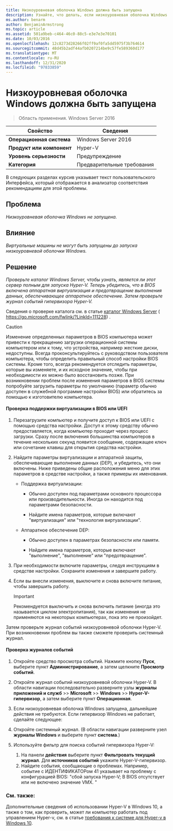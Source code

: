 ```yaml
---
title: Низкоуровневая оболочка Windows должна быть запущена
description: Узнайте, что делать, если низкоуровневая оболочка Windows не запущена.
ms.author: benarm
author: BenjaminArmstrong
ms.topic: article
ms.assetid: 501a9beb-c464-46c0-88c5-e3e7e3e70101
ms.date: 10/03/2016
ms.openlocfilehash: 12c8273d28266f02ff9af0fa5dd5975f3b764614
ms.sourcegitcommit: 48d45b2adf44afb0207214be9c57fe589360d177
ms.translationtype: MT
ms.contentlocale: ru-RU
ms.lasthandoff: 12/31/2020
ms.locfileid: "97833859"
---
```

# <a name="windows-hypervisor-must-be-running"></a>Низкоуровневая оболочка Windows должна быть запущена

>Область применения. Windows Server 2016

|Свойство|Сведения|
|-|-|
|**Операционная система**|Windows Server 2016|
|**Продукт или компонент**|Hyper-V|
|**Уровень серьезности**|Предупреждение|
|**Категория**|Предварительные требования|

В следующих разделах курсив указывает текст пользовательского Интерфейса, который отображается в анализатор соответствия рекомендациям для этой проблемы.

## <a name="issue"></a>Проблема

*Низкоуровневая оболочка Windows не запущена.*

## <a name="impact"></a>Влияние

*Виртуальные машины не могут быть запущены до запуска низкоуровневой оболочки Windows.*

## <a name="resolution"></a>Решение

*Проверьте каталог Windows Server, чтобы узнать, является ли этот сервер полным для запуска Hyper-V. Теперь убедитесь, что в BIOS включена аппаратная виртуализация и предотвращение выполнения данных, обеспечивающее аппаратное обеспечение. Затем проверьте журнал событий гипервизора Hyper-V.*

Сведения о проверке каталога см. в статье [каталог Windows Server](https://go.microsoft.com/fwlink/?LinkId=111228) ( https://go.microsoft.com/fwlink/?LinkId=111228) .

> [!CAUTION]
> Изменение определенных параметров в BIOS компьютера может привести к прекращению загрузки операционной системы компьютером или к тому, что устройства, например жесткие диски, недоступны. Всегда проконсультируйтесь с руководством пользователя компьютера, чтобы определить правильный способ настройки BIOS системы. Кроме того, всегда рекомендуется отследить параметры, которые вы изменяете, и их исходное значение, чтобы при необходимости их можно было восстановить позже. При возникновении проблем после изменения параметров в BIOS системы попробуйте загрузить параметры по умолчанию (параметр обычно доступен в служебной программе настройки BIOS) или обратитесь за помощью к изготовителю компьютера.

#### <a name="to-verify-virtualization-support-in-the-bios-or-uefi"></a>Проверка поддержки виртуализации в BIOS или UEFI

1.  Перезагрузите компьютер и получите доступ к BIOS или UEFI с помощью средства настройки. Доступ к этому средству обычно предоставляется, когда компьютер проходит через процесс загрузки. Сразу после включения большинства компьютеров в течение нескольких секунд появится сообщение, содержащее ключ или сочетание клавиш для открытия средства настройки.

2.  Найдите параметры виртуализации и аппаратной защиты, обеспечивающие выполнение данных (DEP), и убедитесь, что они включены. Ниже приведены общие расположения меню для этих параметров в средстве настройки, а также примеры их именования.

    -   Поддержка виртуализации:

        -   Обычно доступен под параметрами основного процессора или производительности. Иногда он находится под параметрами безопасности.

        -   Найдите имена параметров, которые включают "виртуализация" или "технология виртуализации".

    -   Аппаратное обеспечение DEP:

        -   Обычно доступен в параметрах безопасности или памяти.

        -   Найдите имена параметров, которые включают "выполнение", "выполнение" или "предотвращение".

3.  При необходимости включите параметры, следуя инструкциям в средстве настройки. Сохраните изменения и завершите работу.

4.  Если вы внесли изменения, выключите и снова включите питание, чтобы завершить работу.

    > [!IMPORTANT]
    > Рекомендуется выключить и снова включить питание (иногда это называется циклом электропитания), так как изменения не применяются на некоторых компьютерах, пока это не произойдет.

Затем проверьте журнал событий низкоуровневой оболочки Hyper-V. При возникновении проблем вы также сможете проверить системный журнал.

#### <a name="to-check-the-event-logs"></a>Проверка журналов событий

1.  Откройте средство просмотра событий. Нажмите кнопку **Пуск**, выберите пункт **Администрирование**, а затем щелкните **Просмотр событий**.

2.  Откройте журнал событий низкоуровневой оболочки Hyper-V. В области навигации последовательно разверните узлы **журналы приложений и служб**  >>  **Microsoft**  >>  **Windows**  >>  **Hyper-V-гипервизор**, а затем выберите пункт **Операционная**.

3.  Если низкоуровневая оболочка Windows запущена, дальнейшие действия не требуются. Если гипервизор Windows не работает, сделайте следующее:

4.  Откройте системный журнал. (В области навигации разверните узел **журналы Windows** и выберите пункт **система**.)

5.  Используйте фильтр для поиска событий гипервизора Hyper-V:
    1. На панели **действия** выберите пункт **Фильтровать текущий журнал**. Для **источников событий** укажите Hyper-V-гипервизор.
    2. Найдите события, сообщающие о проблемах. Например, событие с ИДЕНТИФИКАТОРом 41 указывает на проблему с конфигурацией BIOS: "сбой запуска Hyper-V; В BIOS отсутствует или не включено значение VMX. "

### <a name="see-also"></a>См. также:
Дополнительные сведения об использовании Hyper-V в Windows 10, а также о том, как проверить, может ли компьютер работать под управлением Hyper-v, см. в статье [требования к системе для Hyper-v в Windows 10](/virtualization/hyper-v-on-windows/reference/hyper-v-requirements).